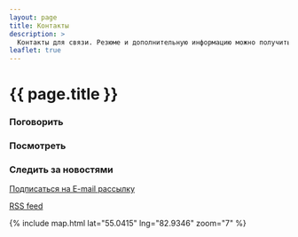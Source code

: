 ```yaml
---
layout: page
title: Контакты
description: >
  Контакты для связи. Резюме и дополнительную информацию можно получить, связавшись со мной.
leaflet: true
---
```


# {{ page.title }}

### Поговорить

<div class="contact-icons">
<a title="Telegram" href="https://t.me/{{site.telegram_username}}"><span class="iconify soc-i" data-icon="mdi-telegram" ></span></a>
<a title="VKontakte" href="https://vk.com/{{site.vk_username}}"><span class="iconify soc-i" data-icon="mdi-vk" ></span></a>
<a title="Facebook" href="https://www.facebook.com/profile.php?id=100001429612548"><span class="iconify soc-i" data-icon="mdi-facebook" ></span></a>
<a title="ICQ" href="https://icq.im/{{site.icq_username}}"><span class="iconify soc-i" data-icon="mdi-flower-poppy" ></span></a>
<a title="Skype" href="skype:{{site.skype_username}}?chat"><span class="iconify soc-i" data-icon="mdi-skype" ></span></a>
<a title="E-mail" href="mailto:&#102;&#097;&#103;&#099;&#105;&#046;&#110;&#115;&#107;&#064;&#103;&#109;&#097;&#105;&#108;&#046;&#099;&#111;&#109;"><span class="iconify soc-i" data-icon="mdi-email"></span></a>
</div>

### Посмотреть

<div class="contact-icons">
<a title="Github" href="https://github.com/{{site.github_username}}"><span class="iconify soc-i" data-icon="mdi-github-circle" ></span></a>
<a title="YouTube" href="https://www.youtube.com/channel/UCgziLhBbQPGSQedqMKBR9Xw?view_as=subscriber"><span class="iconify soc-i" data-icon="mdi-youtube" ></span></a>
<a title="StackOverflow" href="https://stackoverflow.com/users/7667774/%D0%9C%D0%B8%D1%85%D0%B0%D0%B8%D0%BB-%D0%AE%D0%B4%D0%B8%D0%BD?tab=profile"><span class="iconify soc-i" data-icon="mdi-stackoverflow" ></span></a>
<a title="Pinterest" href="https://www.pinterest.ru/fagcinsk/"><span class="iconify soc-i" data-icon="mdi-pinterest" ></span></a>
</div>

### Следить за новостями

<a href="/subscribe"><span class="iconify soc-i" data-icon="mdi-email"></span> Подписаться на E-mail рассылку</a>

<a href ="/feed.xml"><span class="iconify soc-i" data-icon="mdi-rss"></span> RSS feed</a>

{% include map.html lat="55.0415" lng="82.9346" zoom="7" %}
